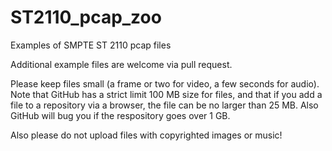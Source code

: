 # ST2110_pcap_zoo
Examples of SMPTE ST 2110 pcap files

Additional example files are welcome via pull request.

Please keep files small (a frame or two for video, a few seconds for audio).  Note that GitHub has a strict limit 100 MB size for files, and that if you add a file to a repository via a browser, the file can be no larger than 25 MB.  Also GitHub will bug you if the respository goes over 1 GB.

Also please do not upload files with copyrighted images or music!
